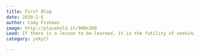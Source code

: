```yaml
---
title: First Blog
date: 2020-2-6
author: Cody Fishman
image: http://placehold.it/900x300
Lead: If there is a lesson to be learned, it is the futility of seeking fulfillment in outer space. We need to judge ourselves by who we are, not by where we go.</p>
category: jekyll

---
```

